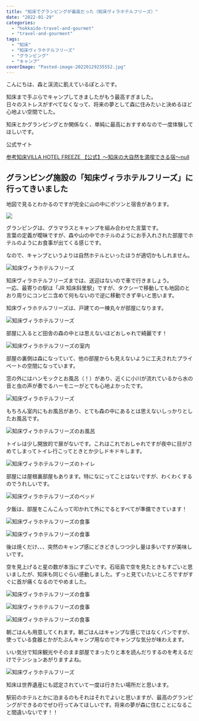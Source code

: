 ```yaml
---
title: "知床でグランピングが最高だった（知床ヴィラホテルフリーズ）"
date: "2022-01-29"
categories: 
  - "hokkaido-travel-and-gourmet"
  - "travel-and-gourment"
tags: 
  - "知床"
  - "知床ヴィラホテルフリーズ"
  - "グランピング"
  - "キャンプ"
coverImage: "Pasted-image-20220129235552.jpg"
---
```


こんにちは、森と渓流に飢えているぽとふです。

知床まで手ぶらでキャンプしてきましたがもう最高すぎました。  
日々のストレスがすべてなくなって、将来の夢として森に住みたいと決めるほど心地よい空間でした。

知床とかグランピングとか関係なく、単純に最高におすすめなので一度体験してほしいです。

公式サイト

[参考知床VILLA HOTEL FREEZE 【公式】〜知床の大自然を満喫できる宿〜null](http://www.freeze39.com/index.html)

## グランピング施設の「知床ヴィラホテルフリーズ」に行ってきいました

地図で見るとわかるのですが完全に山の中にポツンと宿舎があります。

![](images/Pasted-image-20220129234227.jpg)

グランピングは、グラマラスとキャンプを組み合わせた言葉です。  
言葉の定義が曖昧ですが、森や山の中でホテルのようにお手入れされた部屋でホテルのようにお食事が出てくる感じです。

なので、キャンプというよりは自然ホテルといったほうが適切かもしれません。

![知床ヴィラホテルフリーズ](images/Pasted-image-20220129233829.jpg)

知床ヴィラホテルフリーズまでは、送迎はないので車で行きましょう。  
一応、最寄りの駅は「JR 知床斜里駅」ですが、タクシーで移動しても地図のとおり周りにコンビニ含めて何もないので逆に移動できず辛いと思います。

知床ヴィラホテルフリーズは、戸建ての一棟丸々が部屋になります。

![知床ヴィラホテルフリーズ](images/Pasted-image-20220129235405.jpg)

部屋に入るとど田舎の森の中とは思えないほどおしゃれで綺麗です！

![知床ヴィラホテルフリーズの室内](images/Pasted-image-20220129235552.jpg)

部屋の裏側は森になっていて、他の部屋からも見えないように工夫されたプライベートの空間になっています。

窓の外にはハンモックとお風呂（！）があり、近くに小川が流れているから水の音と虫の声が奏でるハーモニーがとても心地よかったです。

![知床ヴィラホテルフリーズ](images/Pasted-image-20220129235839.jpg)

もちろん室内にもお風呂があり、とても森の中にあるとは思えないしっかりとしたお風呂です。

![知床ヴィラホテルフリーズのお風呂](images/Pasted-image-20220129235904.jpg)

トイレは少し開放的で扉がないです。これはこれでおしゃれですが夜中に目がさめてしまってトイレ行こってときとか少しドキドキします。

![知床ヴィラホテルフリーズのトイレ](images/Pasted-image-20220130000023.jpg)

部屋には屋根裏部屋もあります。特になにってことはないですが、わくわくするのでうれしいです。

![知床ヴィラホテルフリーズのベッド](images/Pasted-image-20220130000255.jpg)

夕飯は、部屋をこんこんって叩かれて外にでるとすべてが準備できています！

![知床ヴィラホテルフリーズの食事](images/Pasted-image-20220130000414.jpg)

![知床ヴィラホテルフリーズの食事](images/Pasted-image-20220130000552.jpg)

  
後は焼くだけ、、、突然のキャンプ感にどきどきしつつ少し量は多いですが美味しいです。

空を見上げると星の数が本当にすごいです。石垣島で空を見たときもすごいと思いましたが、知床も同じぐらい感動しました。ずっと見ていたいところですがすぐに首が痛くなるのでやめました。

![知床ヴィラホテルフリーズの食事](images/Pasted-image-20220130000938.jpg)

![知床ヴィラホテルフリーズの食事](images/Pasted-image-20220130000816.jpg)

![知床ヴィラホテルフリーズの食事](images/Pasted-image-20220130001008.jpg)

  
朝ごはんも用意してくれます。朝ごはんはキャンプな感じではなくパンですが、使っている食器とかがたぶんキャンプ用なのでキャンプな気分が味わえます。

いい気分で知床観光やそのまま部屋でまったりと本を読んだりするのを考えるだけでテンションあがりますよね。

![知床ヴィラホテルフリーズ](images/Pasted-image-20220130001102.jpg)

知床は世界遺産にも認定されていて一度は行きたい場所だと思います。

駅前のホテルとかに泊まるのもそれはそれでよいと思いますが、最高のグランピングができるのでぜひ行ってみてほしいです。将来の夢が森に住むことになること間違いないです！！
